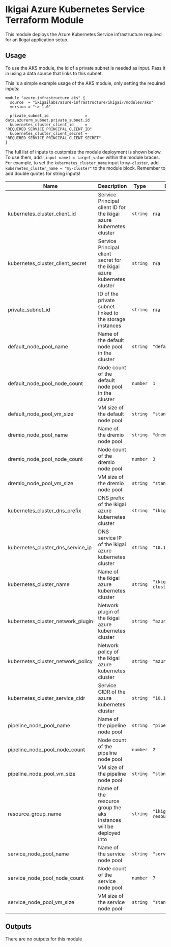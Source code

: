 # Ikigai Azure Kubernetes Service Terraform Module

This module deploys the Azure Kubernetes Service infrastructure required for an Ikigai application setup.

## Usage

To use the AKS module, the id of a private subnet is needed as input. Pass it in using a data source that links to this subnet.

This is a simple example usage of the AKS module, only setting the required inputs:

```hcl
module "azure-infrastructure_aks" {
  source  = "ikigailabs/azure-infrastructure/ikigai//modules/aks"
  version = "~> 1.0"
  
  private_subnet_id                = data.azurerm_subnet.private_subnet.id
  kubernetes_cluster_client_id     = "REQUIRED_SERVICE_PRINCIPAL_CLIENT_ID"
  kubernetes_cluster_client_secret = "REQUIRED_SERVICE_PRINCIPAL_CLIENT_SECRET"
}
```

The full list of inputs to customize the module deployment is shown below. To use them, add `[input name] = target_value` within the module braces.
For example, to set the `kubernetes_cluster_name` input to `my-cluster`, add `kubernetes_cluster_name = "my-cluster"` to the module block. Remember to add double quotes for string inputs! 

| Name | Description | Type | Default | Required |
|------|-------------|------|---------|:--------:|
| kubernetes_cluster_client_id | Service Principal client ID for the ikigai azure kubernetes cluster | `string` | n/a | yes |
| kubernetes_cluster_client_secret | Service Principal client secret for the ikigai azure kubernetes cluster | `string` | n/a | yes |
| private_subnet_id | ID of the private subnet linked to the storage instances | `string` | n/a | yes |
| default_node_pool_name | Name of the default node pool in the cluster | `string` | `"default"` | no |
| default_node_pool_node_count | Node count of the default node pool in the cluster | `number` | `1` | no |
| default_node_pool_vm_size | VM size of the default node pool | `string` | `"standard_d2_v2"` | no |
| dremio_node_pool_name |  Name of the dremio node pool | `string` | `"dremio"` | no |
| dremio_node_pool_node_count | Node count of the dremio node pool | `number` | `3` | no |
| dremio_node_pool_vm_size | VM size of the dremio node pool | `string` | `"standard_d4_v5"` | no |
| kubernetes_cluster_dns_prefix | DNS prefix of the ikigai azure kubernetes cluster | `string` | `"ikigai"` | no |
| kubernetes_cluster_dns_service_ip | DNS service IP of the ikigai azure kubernetes cluster | `string` | `"10.1.0.10"` | no |
| kubernetes_cluster_name | Name of the ikigai azure kubernetes cluster | `string` | `"ikigai-aks-cluster"` | no |
| kubernetes_cluster_network_plugin | Network plugin of the ikigai azure kubernetes cluster | `string` | `"azure"` | no |
| kubernetes_cluster_network_policy | Network policy of the ikigai azure kubernetes cluster | `string` | `"azure"` | no |
| kubernetes_cluster_service_cidr | Service CIDR of the azure kubernetes cluster | `string` | `"10.1.0.0/16"` | no |
| pipeline_node_pool_name |  Name of the pipeline node pool | `string` | `"pipeline"` | no |
| pipeline_node_pool_node_count | Node count of the pipeline node pool | `number` | `2` | no |
| pipeline_node_pool_vm_size | VM size of the pipeline node pool | `string` | `"standard_d4_v5"` | no |
| resource_group_name | Name of the resource group the aks instances will be deployed into | `string` | `"ikigai-resource-group"` | no |
| service_node_pool_name | Name of the service node pool | `string` | `"service"` | no |
| service_node_pool_node_count | Node count of the service node pool | `number` | `7` | no |
| service_node_pool_vm_size | VM size of the service node pool | `string` | `"standard_d4_v5"` | no |

## Outputs

There are no outputs for this module
